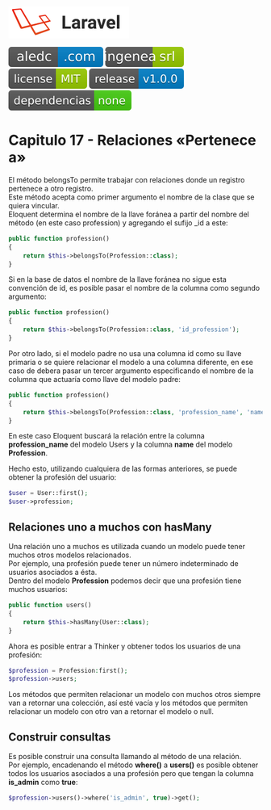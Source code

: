 ![Laravel](https://raw.githubusercontent.com/aledc7/Laravel/master/pirullo.png "Aledc.com")

[![aledc.com](https://github.com/aledc7/Scrum-Certification/blob/master/recursos/aledc.com.svg)](https://aledc.com)
[![ingenea.com.ar](https://github.com/aledc7/Scrum-Certification/blob/master/recursos/ingenea.svg)](http://ingenea.com.ar)
[![License](https://github.com/aledc7/Scrum-Certification/blob/master/recursos/mit-license.svg)](https://aledc.com)
[![GitHub release](https://github.com/aledc7/Scrum-Certification/blob/master/recursos/release.svg)](https://aledc.com)
[![Dependencies](https://github.com/aledc7/Scrum-Certification/blob/master/recursos/dependencias-none.svg)](https://aledc.com)

# Capitulo 17 - Relaciones «Pertenece a»


El método belongsTo permite trabajar con relaciones donde un registro pertenece a otro registro.  
Este método acepta como primer argumento el nombre de la clase que se quiera vincular.   
Eloquent determina el nombre de la llave foránea a partir del nombre del método (en este caso profession) y agregando el sufijo _id a este:

```php
public function profession()
{
    return $this->belongsTo(Profession::class);
}
````

Si en la base de datos el nombre de la llave foránea no sigue esta convención de id, es posible pasar el nombre de la columna como segundo argumento:

```php
public function profession()
{
    return $this->belongsTo(Profession::class, 'id_profession');
}
````

Por otro lado, si el modelo padre no usa una columna id como su llave primaria o se quiere relacionar el modelo a una columna diferente, en ese caso de debera pasar un tercer argumento especificando el nombre de la columna que actuaría como llave del modelo padre:

```php
public function profession()
{
    return $this->belongsTo(Profession::class, 'profession_name', 'name');
}
````

En este caso Eloquent buscará la relación entre la columna __profession_name__ del modelo Users y la columna __name__ del modelo __Profession__.

Hecho esto, utilizando cualquiera de las formas anteriores, se puede obtener la profesión del usuario:

```php
$user = User::first();
$user->profession;
````

## Relaciones uno a muchos con hasMany

Una relación uno a muchos es utilizada cuando un modelo puede tener muchos otros modelos relacionados.  
Por ejemplo, una profesión puede tener un número indeterminado de usuarios asociados a ésta.  
Dentro del modelo __Profession__ podemos decir que una profesión tiene muchos usuarios:


```php
public function users()
{
    return $this->hasMany(User::class);
}
````


Ahora es posible entrar a Thinker y obtener todos los usuarios de una profesión:

```php
$profession = Profession:first();
$profession->users;
````

Los métodos que permiten relacionar un modelo con muchos otros siempre van a retornar una colección, así esté vacía y los métodos que permiten relacionar un modelo con otro van a retornar el modelo o null.

## Construir consultas
Es posible construir una consulta llamando al método de una relación.  
Por ejemplo, encadenando el método __where()__ a __users()__ es posible obtener todos los usuarios asociados a una profesión pero que tengan la columna __is_admin__ como __true__:

```php
$profession->users()->where('is_admin', true)->get();
````



